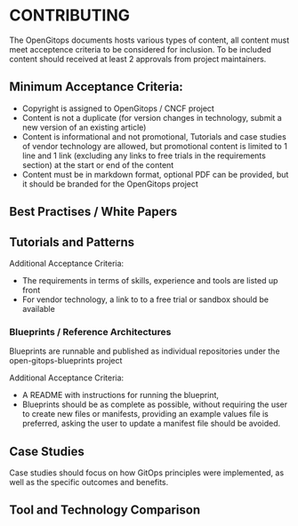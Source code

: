# CONTRIBUTING

The OpenGitops documents hosts various types of content, all content must meet acceptence criteria to be considered for inclusion. 
To be included content should received at least 2 approvals from project maintainers.

## Minimum Acceptance Criteria:

* Copyright is assigned to OpenGitops / CNCF project
* Content is not a duplicate (for version changes in technology, submit a new version of an existing article)
* Content is informational and not promotional, Tutorials and case studies of vendor technology are allowed, but promotional content is limited to 1 line and 1 link (excluding any links to free trials in the requirements section) at the start or end of the content
* Content must be in markdown format, optional PDF can be provided, but it should be branded for the OpenGitops project

## Best Practises / White Papers

## Tutorials and Patterns

Additional Acceptance Criteria:

* The requirements in terms of skills, experience and tools are listed up front
* For vendor technology, a link to to a free trial or sandbox should be available 

### Blueprints / Reference Architectures

Blueprints are runnable and published as individual repositories under the open-gitops-blueprints project

Additional Acceptance Criteria:

* A README with instructions for running the blueprint, 
* Blueprints should be as complete as possible, without requiring the user to create new files or manifests, providing an example values file is preferred, asking the user to update a manifest file should be avoided.

## Case Studies

Case studies should focus on how GitOps principles were implemented, as well as the specific outcomes and benefits.

## Tool and Technology Comparison


